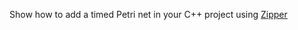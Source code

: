 Show how to add a timed Petri net in your C++ project using [Zipper](https://github.com/Lecrapouille/zipper)
